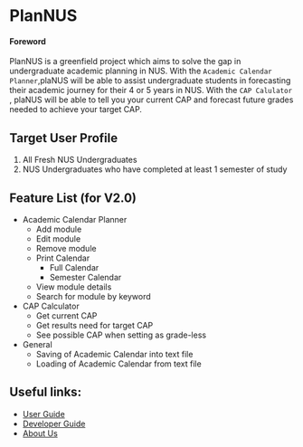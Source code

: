 # PlanNUS

#### Foreword

PlanNUS is a greenfield project which aims to solve the gap in undergraduate academic planning in NUS.
With the `Academic Calendar Planner`,plaNUS will be able to assist undergraduate students in forecasting their academic journey for their 4 or 5 years in NUS.
With the `CAP Calulator` , plaNUS will be able to tell you your current CAP and forecast future grades needed to achieve your target CAP.

## Target User Profile

1. All Fresh NUS Undergraduates
1. NUS Undergraduates who have completed at least 1 semester of study

## Feature List (for V2.0)

* Academic Calendar Planner
    * Add module
    * Edit module
    * Remove module
    * Print Calendar
        * Full Calendar
        * Semester Calendar
    * View module details
    * Search for module by keyword
* CAP Calculator
    * Get current CAP
    * Get results need for target CAP
    * See possible CAP when setting as grade-less
* General
    * Saving of Academic Calendar into text file
    * Loading of Academic Calendar from text file

## Useful links:
* [User Guide](https://ay2021s1-cs2113t-f12-1.github.io/tp/UserGuide.html "User Guide")
* [Developer Guide](https://ay2021s1-cs2113t-f12-1.github.io/tp/DeveloperGuide.html "Developer Guide")
* [About Us](https://ay2021s1-cs2113t-f12-1.github.io/tp/AboutUs.html "About Us")

